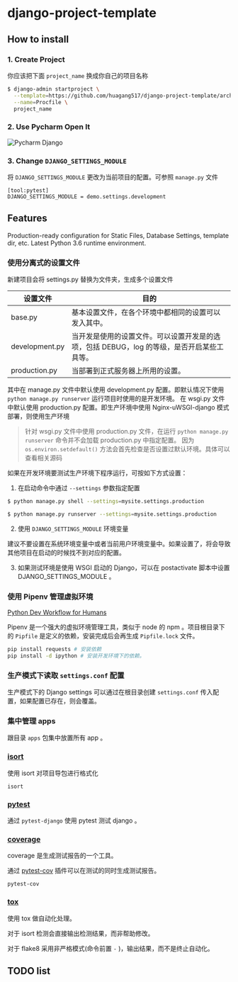 # django-project-template

## How to install

### 1. Create Project

你应该把下面 `project_name` 换成你自己的项目名称

```bash
$ django-admin startproject \
  --template=https://github.com/huagang517/django-project-template/archive/master.zip \
  --name=Procfile \
  project_name
```

### 2. Use Pycharm Open It
![Pycharm Django](http://ono3vb8rf.bkt.clouddn.com/FtQjfMTD-DQbTpf0dExvK-z6Cd5j.gif)

### 3. Change `DJANGO_SETTINGS_MODULE`

将 `DJANGO_SETTINGS_MODULE` 更改为当前项目的配置。可参照 `manage.py` 文件

```
[tool:pytest]
DJANGO_SETTINGS_MODULE = demo.settings.development
```

## Features

Production-ready configuration for Static Files, Database Settings, template dir, etc.
Latest Python 3.6 runtime environment.

### 使用分离式的设置文件

新建项目会将 settings.py 替换为文件夹，生成多个设置文件 

| 设置文件 | 目的 |
| --- | --- |
| base.py | 基本设置文件，在各个环境中都相同的设置可以发入其中。|
| development.py | 当开发是使用的设置文件。可以设置开发是的选项，包括 DEBUG，log 的等级，是否开启某些工具等。 |
| production.py | 当部署到正式服务器上所用的设置。 | 

其中在 manage.py 文件中默认使用 development.py 配置。即默认情况下使用 `python manage.py runserver` 运行项目时使用的是开发环境。
在 wsgi.py 文件中默认使用 production.py 配置。即生产环境中使用 Nginx-uWSGI-django 模式部署，则使用生产环境

> 针对 wsgi.py 文件中使用 production.py 文件，在运行 `python manage.py runserver` 命令并不会加载 production.py 中指定配置。
因为 `os.environ.setdefault()` 方法会首先检查是否设置过默认环境。具体可以查看相关源码

如果在开发环境要测试生产环境下程序运行，可按如下方式设置：

1. 在启动命令中通过 `--settings` 参数指定配置

```bash
$ python manage.py shell --settings=mysite.settings.production

$ python manage.py runserver --settings=mysite.settings.production
```

2. 使用 `DJANGO_SETTINGS_MODULE` 环境变量

建议不要设置在系统环境变量中或者当前用户环境变量中。如果设置了，将会导致其他项目在启动的时候找不到对应的配置。

3. 如果测试环境是使用 WSGI 启动的 Django，可以在 postactivate 脚本中设置 DJANGO_SETTINGS_MODULE 。

### 使用 Pipenv 管理虚拟环境

[Python Dev Workflow for Humans](https://pipenv.readthedocs.io/en/latest/)

Pipenv 是一个强大的虚拟环境管理工具，类似于 node 的 npm 。项目根目录下的 `Pipfile` 是定义的依赖，安装完成后会再生成 `Pipfile.lock` 文件。

```bash
pip install requests # 安装依赖
pip install -d ipython # 安装开发环境下的依赖。
```

### 生产模式下读取 `settings.conf` 配置

生产模式下的 Django settings 可以通过在根目录创建 `settings.conf` 传入配置，如果配置已存在，则会覆盖。

### 集中管理 apps

跟目录 `apps` 包集中放置所有 app 。

### [isort](https://github.com/timothycrosley/isort)

使用 isort 对项目导包进行格式化

```
isort
```

### [pytest](https://docs.pytest.org/en/latest/contents.html)

通过 `pytest-django` 使用 pytest 测试 django 。

### [coverage](https://coverage.readthedocs.io/en/v4.5.x/)

coverage 是生成测试报告的一个工具。

通过 [pytest-cov](https://pytest-cov.readthedocs.io/en/latest/) 插件可以在测试的同时生成测试报告。

```
pytest-cov
```

### [tox](https://tox.readthedocs.io/en/latest/index.html)

使用 tox 做自动化处理。

对于 isort 检测会直接输出检测结果，而非帮助修改。

对于 flake8 采用非严格模式(命令前置 `-` )，输出结果，而不是终止自动化。

## TODO list

